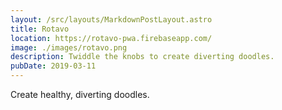 ```yaml
---
layout: /src/layouts/MarkdownPostLayout.astro
title: Rotavo
location: https://rotavo-pwa.firebaseapp.com/
image: ./images/rotavo.png
description: Twiddle the knobs to create diverting doodles.
pubDate: 2019-03-11
---
```

Create healthy, diverting doodles.